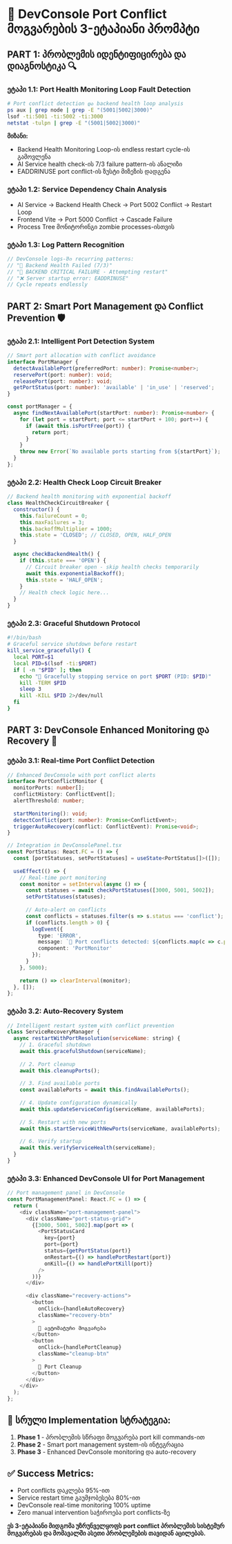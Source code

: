 
# 🔧 DevConsole Port Conflict მოგვარების 3-ეტაპიანი პრომპტი

## PART 1: პრობლემის იდენტიფიცირება და დიაგნოსტიკა 🔍

### ეტაპი 1.1: Port Health Monitoring Loop Fault Detection
```bash
# Port conflict detection და backend health loop analysis
ps aux | grep node | grep -E "(5001|5002|3000)" 
lsof -ti:5001 -ti:5002 -ti:3000
netstat -tulpn | grep -E "(5001|5002|3000)"
```

**მიზანი:** 
- Backend Health Monitoring Loop-ის endless restart cycle-ის გამოვლენა
- AI Service health check-ის 7/3 failure pattern-ის ანალიზი  
- EADDRINUSE port conflict-ის ზუსტი მიზეზის დადგენა

### ეტაპი 1.2: Service Dependency Chain Analysis
- AI Service → Backend Health Check → Port 5002 Conflict → Restart Loop
- Frontend Vite → Port 5000 Conflict → Cascade Failure
- Process Tree მონიტორინგი zombie processes-ისთვის

### ეტაპი 1.3: Log Pattern Recognition
```javascript
// DevConsole logs-ში recurring patterns:
// "🚨 Backend Health Failed (7/3)"  
// "🔄 BACKEND CRITICAL FAILURE - Attempting restart"
// "❌ Server startup error: EADDRINUSE"
// Cycle repeats endlessly
```

## PART 2: Smart Port Management და Conflict Prevention 🛡️

### ეტაპი 2.1: Intelligent Port Detection System
```typescript
// Smart port allocation with conflict avoidance
interface PortManager {
  detectAvailablePort(preferredPort: number): Promise<number>;
  reservePort(port: number): void;
  releasePort(port: number): void;
  getPortStatus(port: number): 'available' | 'in_use' | 'reserved';
}

const portManager = {
  async findNextAvailablePort(startPort: number): Promise<number> {
    for (let port = startPort; port <= startPort + 100; port++) {
      if (await this.isPortFree(port)) {
        return port;
      }
    }
    throw new Error(`No available ports starting from ${startPort}`);
  }
};
```

### ეტაპი 2.2: Health Check Loop Circuit Breaker
```javascript
// Backend health monitoring with exponential backoff
class HealthCheckCircuitBreaker {
  constructor() {
    this.failureCount = 0;
    this.maxFailures = 3;
    this.backoffMultiplier = 1000;
    this.state = 'CLOSED'; // CLOSED, OPEN, HALF_OPEN
  }

  async checkBackendHealth() {
    if (this.state === 'OPEN') {
      // Circuit breaker open - skip health checks temporarily
      await this.exponentialBackoff();
      this.state = 'HALF_OPEN';
    }
    // Health check logic here...
  }
}
```

### ეტაპი 2.3: Graceful Shutdown Protocol
```bash
#!/bin/bash
# Graceful service shutdown before restart
kill_service_gracefully() {
  local PORT=$1
  local PID=$(lsof -ti:$PORT)
  if [ -n "$PID" ]; then
    echo "🔄 Gracefully stopping service on port $PORT (PID: $PID)"
    kill -TERM $PID
    sleep 3
    kill -KILL $PID 2>/dev/null
  fi
}
```

## PART 3: DevConsole Enhanced Monitoring და Recovery 🚀

### ეტაპი 3.1: Real-time Port Conflict Detection
```typescript
// Enhanced DevConsole with port conflict alerts
interface PortConflictMonitor {
  monitorPorts: number[];
  conflictHistory: ConflictEvent[];
  alertThreshold: number;
  
  startMonitoring(): void;
  detectConflict(port: number): Promise<ConflictEvent>;
  triggerAutoRecovery(conflict: ConflictEvent): Promise<void>;
}

// Integration in DevConsolePanel.tsx
const PortStatus: React.FC = () => {
  const [portStatuses, setPortStatuses] = useState<PortStatus[]>([]);
  
  useEffect(() => {
    // Real-time port monitoring
    const monitor = setInterval(async () => {
      const statuses = await checkPortStatuses([3000, 5001, 5002]);
      setPortStatuses(statuses);
      
      // Auto-alert on conflicts
      const conflicts = statuses.filter(s => s.status === 'conflict');
      if (conflicts.length > 0) {
        logEvent({
          type: 'ERROR',
          message: `🚨 Port conflicts detected: ${conflicts.map(c => c.port).join(', ')}`,
          component: 'PortMonitor'
        });
      }
    }, 5000);
    
    return () => clearInterval(monitor);
  }, []);
};
```

### ეტაპი 3.2: Auto-Recovery System
```javascript
// Intelligent restart system with conflict prevention
class ServiceRecoveryManager {
  async restartWithPortResolution(serviceName: string) {
    // 1. Graceful shutdown
    await this.gracefulShutdown(serviceName);
    
    // 2. Port cleanup
    await this.cleanupPorts();
    
    // 3. Find available ports
    const availablePorts = await this.findAvailablePorts();
    
    // 4. Update configuration dynamically
    await this.updateServiceConfig(serviceName, availablePorts);
    
    // 5. Restart with new ports
    await this.startServiceWithNewPorts(serviceName, availablePorts);
    
    // 6. Verify startup
    await this.verifyServiceHealth(serviceName);
  }
}
```

### ეტაპი 3.3: Enhanced DevConsole UI for Port Management
```typescript
// Port management panel in DevConsole
const PortManagementPanel: React.FC = () => {
  return (
    <div className="port-management-panel">
      <div className="port-status-grid">
        {[3000, 5001, 5002].map(port => (
          <PortStatusCard 
            key={port}
            port={port}
            status={getPortStatus(port)}
            onRestart={() => handlePortRestart(port)}
            onKill={() => handlePortKill(port)}
          />
        ))}
      </div>
      
      <div className="recovery-actions">
        <button 
          onClick={handleAutoRecovery}
          className="recovery-btn"
        >
          🔧 ავტომატური მოგვარება
        </button>
        <button 
          onClick={handlePortCleanup}
          className="cleanup-btn"
        >
          🧹 Port Cleanup
        </button>
      </div>
    </div>
  );
};
```

## 🎯 სრული Implementation სტრატეგია:

1. **Phase 1** - პრობლემის სწრაფი მოგვარება port kill commands-ით
2. **Phase 2** - Smart port management system-ის ინტეგრაცია  
3. **Phase 3** - Enhanced DevConsole monitoring და auto-recovery

## ✅ Success Metrics:
- Port conflicts დაკლება 95%-ით
- Service restart time გაუმჯობესება 80%-ით  
- DevConsole real-time monitoring 100% uptime
- Zero manual intervention საჭიროება port conflicts-ზე

**ეს 3-ეტაპიანი მიდგომა უზრუნველყოფს port conflict პრობლემის სისტემურ მოგვარებას და მომავალში ასეთი პრობლემების თავიდან აცილებას.**
